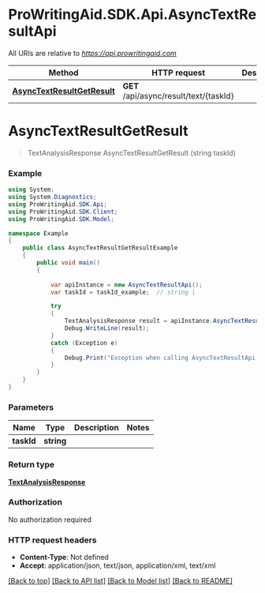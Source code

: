 # ProWritingAid.SDK.Api.AsyncTextResultApi

All URIs are relative to *https://api.prowritingaid.com*

Method | HTTP request | Description
------------- | ------------- | -------------
[**AsyncTextResultGetResult**](AsyncTextResultApi.md#asynctextresultgetresult) | **GET** /api/async/result/text/{taskId} | 


<a name="asynctextresultgetresult"></a>
# **AsyncTextResultGetResult**
> TextAnalysisResponse AsyncTextResultGetResult (string taskId)



### Example
```csharp
using System;
using System.Diagnostics;
using ProWritingAid.SDK.Api;
using ProWritingAid.SDK.Client;
using ProWritingAid.SDK.Model;

namespace Example
{
    public class AsyncTextResultGetResultExample
    {
        public void main()
        {
            
            var apiInstance = new AsyncTextResultApi();
            var taskId = taskId_example;  // string | 

            try
            {
                TextAnalysisResponse result = apiInstance.AsyncTextResultGetResult(taskId);
                Debug.WriteLine(result);
            }
            catch (Exception e)
            {
                Debug.Print("Exception when calling AsyncTextResultApi.AsyncTextResultGetResult: " + e.Message );
            }
        }
    }
}
```

### Parameters

Name | Type | Description  | Notes
------------- | ------------- | ------------- | -------------
 **taskId** | **string**|  | 

### Return type

[**TextAnalysisResponse**](TextAnalysisResponse.md)

### Authorization

No authorization required

### HTTP request headers

 - **Content-Type**: Not defined
 - **Accept**: application/json, text/json, application/xml, text/xml

[[Back to top]](#) [[Back to API list]](../README.md#documentation-for-api-endpoints) [[Back to Model list]](../README.md#documentation-for-models) [[Back to README]](../README.md)

